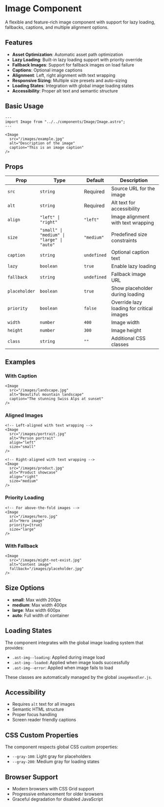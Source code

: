 # Image Component

A flexible and feature-rich image component with support for lazy loading, fallbacks, captions, and multiple alignment options.

## Features

- **Asset Optimization**: Automatic asset path optimization
- **Lazy Loading**: Built-in lazy loading support with priority override
- **Fallback Images**: Support for fallback images on load failure
- **Captions**: Optional image captions
- **Alignment**: Left, right alignment with text wrapping
- **Responsive Sizing**: Multiple size presets and auto-sizing
- **Loading States**: Integration with global image loading states
- **Accessibility**: Proper alt text and semantic structure

## Basic Usage

```astro
---
import Image from "../../components/Image/Image.astro";
---

<Image
  src="/images/example.jpg"
  alt="Description of the image"
  caption="This is an image caption"
/>
```

## Props

| Prop          | Type                                       | Default     | Description                               |
| ------------- | ------------------------------------------ | ----------- | ----------------------------------------- |
| `src`         | `string`                                   | Required    | Source URL for the image                  |
| `alt`         | `string`                                   | Required    | Alt text for accessibility                |
| `align`       | `"left" \| "right"`                        | `"left"`    | Image alignment with text wrapping        |
| `size`        | `"small" \| "medium" \| "large" \| "auto"` | `"medium"`  | Predefined size constraints               |
| `caption`     | `string`                                   | `undefined` | Optional caption text                     |
| `lazy`        | `boolean`                                  | `true`      | Enable lazy loading                       |
| `fallback`    | `string`                                   | `undefined` | Fallback image URL                        |
| `placeholder` | `boolean`                                  | `true`      | Show placeholder during loading           |
| `priority`    | `boolean`                                  | `false`     | Override lazy loading for critical images |
| `width`       | `number`                                   | `400`       | Image width                               |
| `height`      | `number`                                   | `300`       | Image height                              |
| `class`       | `string`                                   | `""`        | Additional CSS classes                    |

## Examples

### With Caption

```astro
<Image
  src="/images/landscape.jpg"
  alt="Beautiful mountain landscape"
  caption="The stunning Swiss Alps at sunset"
/>
```

### Aligned Images

```astro
<!-- Left-aligned with text wrapping -->
<Image
  src="/images/portrait.jpg"
  alt="Person portrait"
  align="left"
  size="small"
/>

<!-- Right-aligned with text wrapping -->
<Image
  src="/images/product.jpg"
  alt="Product showcase"
  align="right"
  size="medium"
/>
```

### Priority Loading

```astro
<!-- For above-the-fold images -->
<Image
  src="/images/hero.jpg"
  alt="Hero image"
  priority={true}
  size="large"
/>
```

### With Fallback

```astro
<Image
  src="/images/might-not-exist.jpg"
  alt="Content image"
  fallback="/images/placeholder.jpg"
/>
```

## Size Options

- **small**: Max width 200px
- **medium**: Max width 400px
- **large**: Max width 600px
- **auto**: Full width of container

## Loading States

The component integrates with the global image loading system that provides:

- `.ast-img--loading`: Applied during image load
- `.ast-img--loaded`: Applied when image loads successfully
- `.ast-img--error`: Applied when image fails to load

These classes are automatically managed by the global `imageHandler.js`.

## Accessibility

- Requires `alt` text for all images
- Semantic HTML structure
- Proper focus handling
- Screen reader friendly captions

## CSS Custom Properties

The component respects global CSS custom properties:

- `--gray-100`: Light gray for placeholders
- `--gray-200`: Medium gray for loading states

## Browser Support

- Modern browsers with CSS Grid support
- Progressive enhancement for older browsers
- Graceful degradation for disabled JavaScript
